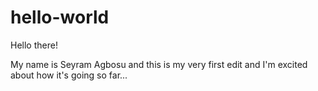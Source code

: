 # hello-world
Hello there!

My name is Seyram Agbosu and this is my very first edit and I'm excited about how it's going so far...
